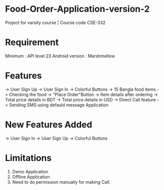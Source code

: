 # Food-Order-Application-version-2
Project for varsity course | Course code CSE-332 

# Requirement 
Minimum : API level 23
Android version : Marshmellow

# Features
-> User Sign Up
-> User Sign In
-> Colorful Buttons
-> 15 Bangla food items
-> Checking the food
-> "Place Order"Button
-> Item details after ordering
-> Total price details in BDT
-> Total price details in USD
-> Direct Call feature
-> Sending SMS using defauld message Application

# New Features Added
-> User Sign In
-> User Sign Up
-> Colorful Buttons


# Limitations 
1. Demo Application
2. Offline Application
3. Need to do permission manually for making Call.
 
